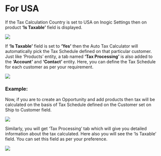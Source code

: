 # For USA

If the Tax Calculation Country is set to USA on Inogic Settings then on product **‘Is Taxable’** field is displayed.

![](../../../.gitbook/assets/USA\_1.png)

If **‘Is Taxable’** field is set to **‘Yes’** then the Auto Tax Calculator will automatically pick the Tax Schedule defined on that particular customer. Just like ‘Products’ entity, a tab named **‘Tax Processing’** is also added to the **‘Account’** and **‘Contact’** entity. Here, you can define the Tax Schedule for each customer as per your requirement.

![](../../../.gitbook/assets/USA\_2.png)

### Example:

Now, if you are to create an Opportunity and add products then tax will be calculated on the basis of Tax Schedule defined on the Customer set on Ship to Customer field.

![](<../../../.gitbook/assets/USA\_3 (1).png>)

Similarly, you will get ‘Tax Processing’ tab which will give you detailed information about the tax calculated. Here also you will see the ‘Is Taxable’ field. You can set this field as per your preference.

![](<../../../.gitbook/assets/USA\_4 (1).png>)
